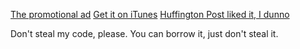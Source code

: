 [The promotional ad](http://www.youtube.com/watch?v=U5h7uPVICJU)
[Get it on iTunes](https://itunes.apple.com/us/app/iscab/id480510644)
[Huffington Post liked it, I dunno](http://www.huffingtonpost.com/2012/03/09/iscab-new-iphone-app-picking-scabs_n_1335518.html)

Don't steal my code, please. You can borrow it, just don't steal it.

